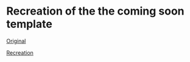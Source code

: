 # Recreation of the the coming soon template

[Original](https://www.w3schools.com/w3css/tryw3css_templates_coming_soon.htm)

[Recreation](https://salondar.github.io/responsive_design_practise/coming_soon_template/)
